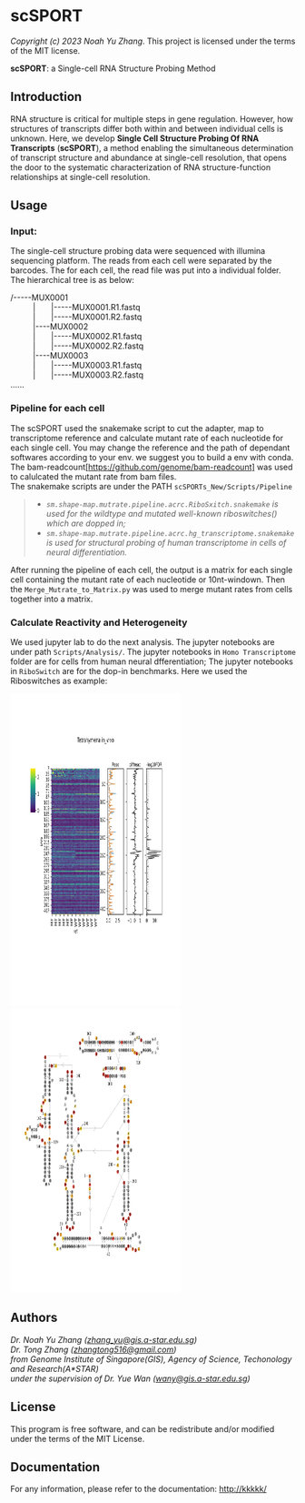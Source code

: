 # scSPORT
*Copyright (c) 2023 Noah Yu Zhang*. This project is licensed under the terms of the MIT license.

__scSPORT__: a Single-cell RNA Structure Probing Method

## Introduction

RNA structure is critical for multiple steps in gene regulation. However, how structures of transcripts differ both within and between individual cells is unknown. Here, we develop __Single Cell Structure Probing Of RNA Transcripts__ (__scSPORT__), a method enabling the simultaneous determination of transcript structure and abundance at single-cell resolution, that opens the door to the systematic characterization of RNA structure-function relationships at single-cell resolution. 

## Usage
### Input:
The single-cell structure probing data were sequenced with illumina sequencing platform. The reads from each cell were separated by the barcodes. The for each cell, the read file was put into a individual folder. The hierarchical tree is as below:

/-----MUX0001  
&nbsp;&nbsp;&nbsp;&nbsp;&nbsp;&nbsp;&nbsp;&nbsp;&nbsp;&nbsp;|&nbsp;&nbsp;&nbsp;&nbsp;&nbsp;&nbsp;&nbsp;|-----MUX0001.R1.fastq   
&nbsp;&nbsp;&nbsp;&nbsp;&nbsp;&nbsp;&nbsp;&nbsp;&nbsp;&nbsp;|&nbsp;&nbsp;&nbsp;&nbsp;&nbsp;&nbsp;&nbsp;|-----MUX0001.R2.fastq  
&nbsp;&nbsp;&nbsp;&nbsp;&nbsp;&nbsp;&nbsp;&nbsp;&nbsp;&nbsp;|----MUX0002  
&nbsp;&nbsp;&nbsp;&nbsp;&nbsp;&nbsp;&nbsp;&nbsp;&nbsp;&nbsp;|&nbsp;&nbsp;&nbsp;&nbsp;&nbsp;&nbsp;&nbsp;|-----MUX0002.R1.fastq  
&nbsp;&nbsp;&nbsp;&nbsp;&nbsp;&nbsp;&nbsp;&nbsp;&nbsp;&nbsp;|&nbsp;&nbsp;&nbsp;&nbsp;&nbsp;&nbsp;&nbsp;|-----MUX0002.R2.fastq  
&nbsp;&nbsp;&nbsp;&nbsp;&nbsp;&nbsp;&nbsp;&nbsp;&nbsp;&nbsp;|----MUX0003   
&nbsp;&nbsp;&nbsp;&nbsp;&nbsp;&nbsp;&nbsp;&nbsp;&nbsp;&nbsp;|&nbsp;&nbsp;&nbsp;&nbsp;&nbsp;&nbsp;&nbsp;|-----MUX0003.R1.fastq  
&nbsp;&nbsp;&nbsp;&nbsp;&nbsp;&nbsp;&nbsp;&nbsp;&nbsp;&nbsp;|&nbsp;&nbsp;&nbsp;&nbsp;&nbsp;&nbsp;&nbsp;|-----MUX0003.R2.fastq  
......
&nbsp;&nbsp;&nbsp;&nbsp;
### Pipeline for each cell
The scSPORT used the snakemake script to cut the adapter, map to transcriptome reference and calculate mutant rate of each nucleotide for each single cell. You may change the reference and the path of dependant softwares according to your env. we suggest you to build a env with conda. The bam-readcount[https://github.com/genome/bam-readcount] was used to calulcated the mutant rate from bam files. 
&nbsp;&nbsp;&nbsp;&nbsp;  
The snakemake scripts are under the PATH ```scSPORTs_New/Scripts/Pipeline```  
>+ *```sm.shape-map.mutrate.pipeline.acrc.RiboSxitch.snakemake``` is used for the wildtype and mutated well-known riboswitches() which are dopped in;*  
>+ *```sm.shape-map.mutrate.pipeline.acrc.hg_transcriptome.snakemake``` is used for structural probing of human transcriptome in cells of neural differentiation.*  

After running the pipeline of each cell, the output is a matrix for each single cell containing the mutant rate of each nucleotide or 10nt-windown. Then the ```Merge_Mutrate_to_Matrix.py``` was used to merge mutant rates from cells together into a matrix. 
&nbsp;&nbsp;&nbsp;&nbsp;
### Calculate Reactivity and Heterogeneity
We used jupyter lab to do the next analysis. The jupyter notebooks are under path ```Scripts/Analysis/```. The jupyter notebooks in ```Homo Transcriptome``` folder are for cells from human neural dfferentiation; The jupyter notebooks in ```RiboSwitch``` are for the dop-in benchmarks. Here we used the Riboswitches as example:
<p float="left">
  <img src="/Figures/Reactivity_Heatmaps_of_Riboswitches/reac_heatmap.gNorm.with_statTest.Tetrahymena - cover.svg" width="300" height="550"/>
  <img src="/Figures/Reactivity_on_Secondary_Structure/tetrahymena_from_ashley.in_vivo.WT.svg" width="300" height="500"/> 
</p>   

## Authors

*Dr. Noah Yu Zhang (zhang_yu@gis.a-star.edu.sg)*  
*Dr. Tong Zhang (zhangtong516@gmail.com)*  
*from Genome Institute of Singapore(GIS), Agency of Science, Techonology and Research(A\*STAR)*   
*under the supervision of Dr. Yue Wan (wany@gis.a-star.edu.sg)*


## License

This program is free software, and can be redistribute and/or modified under the terms of the MIT License.

## Documentation

For any information, please refer to the documentation: <http://kkkkk/>
